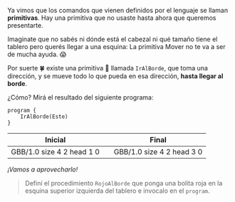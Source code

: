 Ya vimos que los comandos que vienen definidos por el lenguaje se llaman **primitivas**. Hay una primitiva que no usaste hasta ahora que queremos presentarte.

Imaginate que no sabés ni dónde está el cabezal ni qué tamaño tiene el tablero pero querés llegar a una esquina: La primitiva Mover no te va a ser de mucha ayuda. :scream:

Por suerte :four_leaf_clover: existe una primitiva :gift: llamada `IrAlBorde`, que toma una dirección, y se mueve todo lo que pueda en esa dirección, **hasta llegar al borde**.

¿Cómo? Mirá el resultado del siguiente programa:

``` gobstones
program {
	IrAlBorde(Este)
}
```

<table class= "table" style="width:100%">
  <thead>
  <tr>
    <th style="text-align: center">Inicial</th>
    <th style="text-align: center"></th> 
    <th style="text-align: center">Final</th>
  </tr>
  </thead>
  <tbody>
  <tr>
    <td style="text-align: center">  
      <gs-board>   
       GBB/1.0
       size 4 2
       head 1 0
      </gs-board>
    </td>
    <td style="text-align: center"><i class="fa fa-arrow-right"></i></td> 
    <td style="text-align: center">
      <gs-board>   
        GBB/1.0
        size 4 2
        head 3 0
      </gs-board>
    </td>
  </tr>
  <tbody>
</table>

_¡Vamos a aprovecharlo!_

> Definí el procedimiento `RojoAlBorde` que ponga una bolita roja en la esquina superior izquierda del tablero e invocalo en el `program`.